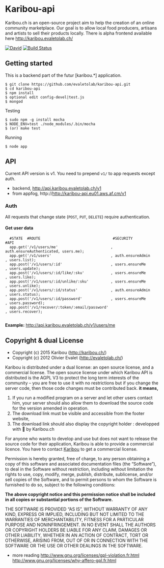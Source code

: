 # Karibou-api
Karibou.ch is an open-source project aim to help the creation of an 
online community marketplace. Our goal is to allow local food producers, artisans and artists 
to sell their products locally. There is alpha frontend available here http://karibou.evaletolab.ch/

[![David](https://img.shields.io/david/karibou-ch/karibou-api.svg?style=flat)](https://david-dm.org/evaletolab/karibou-api)
[![Build Status](https://travis-ci.org/karibou-ch/karibou-api.svg?branch=master)](https://travis-ci.org/evaletolab/karibou-api)

## Getting started
This is a backend part of the futur [karibou.*] application.

    $ git clone https://github.com/evaletolab/karibou-api.git
    $ cd karibou-api
    $ npm install
    $ optional edit config-devel|test.js
    $ mongod
    
Testing

    $ sudo npm -g install mocha
    $ NODE_ENV=test ./node_modules/.bin/mocha
    $ (or) make test

Running    

    $ node app


## API
Current API version is v1. You need to prepend `v1/` to app requests except auth.

* backend, http://api.karibou.evaletolab.ch/v1 
* from appfog, http://http://karibou-api.eu01.aws.af.cm/v1

### Auth
All requests that change state (`POST`, `PUT`, `DELETE`) require authentication.

#### Get user data
```
  #STATE  #ROUTE                                 #SECURITY                 #API
  app.get('/v1/users/me'                        , auth.ensureAuthenticated, users.me);
  app.get('/v1/users'                           , auth.ensureAdmin        , users.list);
  app.post('/v1/users/:id'                      , users.ensureMe          , users.update);
  app.post('/v1/users/:id/like/:sku'            , users.ensureMe          , users.like);
  app.post('/v1/users/:id/unlike/:sku'          , users.ensureMe          , users.unlike);
  app.post('/v1/users/:id/status'               , auth.ensureAdmin        , users.status);
  app.post('/v1/users/:id/password'             , users.ensureMe          , users.password);
  app.post('/v1/recover/:token/:email/password'                           , users.recover);
  
```
**Example:** http://api.karibou.evaletolab.ch/v1/users/me



## Copyright & dual License 
<!--
4. You may not use the work for some commercial purposes — unless you get the Karibou's permission. 
 * You can sell copies of the software, 
 * **YOU CAN NOT USE THE SOFTWARE TO BUILD A ONLINE GROCERY STORE WITHOUT THE KARIBOU PERMISSION.**
-->

* Copyright (c) 2015 Karibou (http://karibou.ch/)
* Copyright (c) 2012 Olivier Evalet (http://evaletolab.ch/)

Karibou is distributed under a dual license: an open source license, and a commercial license. The open source license under which Karibou API is distributed is the AGPL V3 to protect the long term interests of the community – you are free to use it with no restrictions but if you change the server code, then those code changes must be contributed back. **it means,**

1. If you run a modified program on a server and let other users contact him, your server should also allow them to download the source code for the version amended in operation. 
2. The download link must be visible and accessible from the footer website, 
3. The download link should also display the copyright holder  : developped with :green_heart: by Karibou.ch

For anyone who wants to develop and use but does not want to release the source code for their application, Karibou is able to provide a commercial licence. You have to contact [Karibou](license@karibou.ch) to get a commercial license.

Permission is hereby granted, free of charge, to any person obtaining a copy of this software and associated documentation files (the “Software”), to deal in the Software without restriction, including without limitation the rights to use, copy, modify, merge, publish, distribute, sublicense, and/or sell copies of the Software, and to permit persons to whom the Software is furnished to do so, subject to the following conditions:

**The above copyright notice and this permission notice shall be included in all copies or substantial portions of the Software.**


THE SOFTWARE IS PROVIDED “AS IS”, WITHOUT WARRANTY OF ANY KIND, EXPRESS OR
IMPLIED, INCLUDING BUT NOT LIMITED TO THE WARRANTIES OF MERCHANTABILITY,
FITNESS FOR A PARTICULAR PURPOSE AND NONINFRINGEMENT. IN NO EVENT SHALL THE
AUTHORS OR COPYRIGHT HOLDERS BE LIABLE FOR ANY CLAIM, DAMAGES OR OTHER
LIABILITY, WHETHER IN AN ACTION OF CONTRACT, TORT OR OTHERWISE, ARISING FROM,
OUT OF OR IN CONNECTION WITH THE SOFTWARE OR THE USE OR OTHER DEALINGS IN
THE SOFTWARE.

* more reading http://www.gnu.org/licenses/gpl-violation.fr.html http://www.gnu.org/licenses/why-affero-gpl.fr.html
